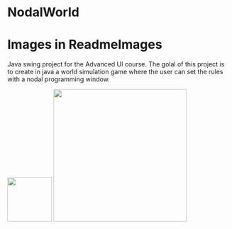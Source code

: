 # NodalWorld
# Images in ReadmeImages

Java swing project for the Advanced UI course. The golal of this project is to create in java a world simulation game where the user can set the rules with a nodal programming window.

<img src="images/NodalWorldTemplatesCapture.png" width="100" >
<img src="images/NodalWorldCapture.png" width="300" >
